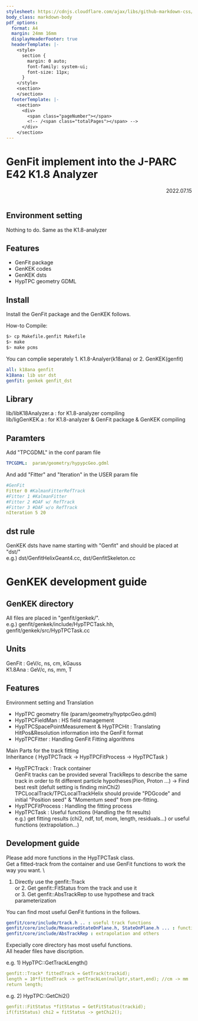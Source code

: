 ```yaml
---
stylesheet: https://cdnjs.cloudflare.com/ajax/libs/github-markdown-css/2.10.0/github-markdown.min.css
body_class: markdown-body
pdf_options:
  format: A4
  margin: 24mm 16mm
  displayHeaderFooter: true
  headerTemplate: |-
    <style>
      section {
        margin: 0 auto;
        font-family: system-ui;
        font-size: 11px;
      }
    </style>
    <section>
    </section>
  footerTemplate: |-
    <section>
      <div>
        <span class="pageNumber"></span>
        <!-- /<span class="totalPages"></span> -->
      </div>
    </section>
---
```



GenFit implement into the J-PARC E42 K1.8 Analyzer
====================

<div style="text-align: right;">
 2022.07.15
 </div><br>

## Environment setting

   Nothing to do. Same as the K1.8-analyzer

## Features

   - GenFit package
   - GenKEK codes
   - GenKEK dsts
   - HypTPC geometry GDML

## Install

   Install the GenFit package and the GenKEK follows.

   How-to Compile:

   ```sh
   $> cp Makefile.genfit Makefile
   $> make
   $> make pcms
   ```
   You can complie seperately 1. K1.8-Analyer(k18ana) or 2. GenKEK(genfit)

   ```yml
   all: k18ana genfit
   k18ana: lib usr dst
   genfit: genkek genfit_dst
   ```

## Library

   lib/libK18Analyzer.a : for K1.8-analyzer compiling \
   lib/ligGenKEK.a : for K1.8-analyzer & GenFit package & GenKEK compiling


## Paramters

   Add "TPCGDML" in the conf param file

   ```yml
   TPCGDML:  param/geometry/hypypcGeo.gdml
   ```

   And add "Fitter" and "Iteration" in the USER param file

   ```yml
   #GenFit
   Fitter 0 #KalmanFitterRefTrack
   #Fitter 1 #KalmanFitter
   #Fitter 2 #DAF w/ RefTrack
   #Fitter 3 #DAF w/o RefTrack
   nIteration 5 20
   ```

## dst rule

   GenKEK dsts have name starting with "Genfit" and should be placed at "dst/" \
   e.g.) dst/GenfitHelixGeant4.cc, dst/GenfitSkeleton.cc

GenKEK development guide
====================

## GenKEK directory

   All files are placed in "genfit/genkek/". \
   e.g.) genfit/genkek/include/HypTPCTask.hh, genfit/genkek/src/HypTPCTask.cc

## Units

   GenFit : GeV/c, ns, cm, kGauss \
   K1.8Ana : GeV/c, ns, mm, T

## Features

   Environment setting and Translation

   - HypTPC geometry file (param/geometry/hyptpcGeo.gdml)
   - HypTPCFieldMan : HS field management
   - HypTPCSpacePointMeasurement & HypTPCHit : Translating HitPos&Resolution information into the GenFit format
   - HypTPCFitter : Handling GenFit Fitting algorithms

   Main Parts for the track fitting \
   Inheritance ( HypTPCTrack -> HypTPCFitProcess -> HypTPCTask )

   - HypTPCTrack : Track container \
   GenFit tracks can be provided several TrackReps to describe the same track in order to fit different particle hypotheses(Pion, Proton ...) -> Find best reslt (defult setting is finding minChi2) \
   TPCLocalTrack/TPCLocalTrackHelix should provide "PDGcode" and initial "Position seed" & "Momentum seed" from pre-fitting.
   - HypTPCFitProcess : Handling the fitting process
   - HypTPCTask : Useful functions (Handling the fit results) \
   e.g.) get fitting results (chi2, ndf, tof, mom, length, residuals...) or useful functions (extrapolation...)

## Development guide

   Please add more functions in the HypTPCTask class. \
   Get a fitted-track from the container and use GenFit functions to work the way you want. \
   1. Directly use the genfit::Track \
   or 2. Get genfit::FitStatus from the track and use it \
   or 3. Get genfit::AbsTrackRep to use hypothese and track parameterization

   You can find most useful GenFit funtions in the follows.

   ```yml
   genfit/core/include/track.h .. : useful track functions
   genfit/core/include/MeasuredStateOnPlane.h, StateOnPlane.h ... : functions for State vector
   genfit/core/include/AbsTrackRep : extrapolation and others
   ```

   Expecially core directory has most useful functions. \
   All header files have discription.

   e.g. 1) HypTPC::GetTrackLength()

   ```yml
   genfit::Track* fittedTrack = GetTrack(trackid);
   length = 10*fittedTrack -> getTrackLen(nullptr,start,end); //cm -> mm
   return length;
   ```

   e.g. 2) HypTPC::GetChi2()

   ```yml
   genfit::FitStatus *fitStatus = GetFitStatus(trackid);
   if(fitStatus) chi2 = fitStatus -> getChi2();
   ```